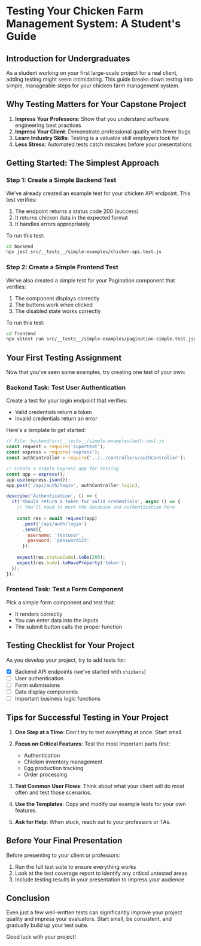 # Testing Your Chicken Farm Management System: A Student's Guide

## Introduction for Undergraduates

As a student working on your first large-scale project for a real client, adding testing might seem intimidating. This guide breaks down testing into simple, manageable steps for your chicken farm management system.

## Why Testing Matters for Your Capstone Project

1. **Impress Your Professors**: Show that you understand software engineering best practices
2. **Impress Your Client**: Demonstrate professional quality with fewer bugs
3. **Learn Industry Skills**: Testing is a valuable skill employers look for
4. **Less Stress**: Automated tests catch mistakes before your presentations

## Getting Started: The Simplest Approach

### Step 1: Create a Simple Backend Test

We've already created an example test for your chicken API endpoint. This test verifies:
1. The endpoint returns a status code 200 (success)
2. It returns chicken data in the expected format
3. It handles errors appropriately

To run this test:
```bash
cd backend
npx jest src/__tests__/simple-examples/chicken-api.test.js
```

### Step 2: Create a Simple Frontend Test

We've also created a simple test for your Pagination component that verifies:
1. The component displays correctly
2. The buttons work when clicked
3. The disabled state works correctly

To run this test:
```bash
cd frontend
npx vitest run src/__tests__/simple-examples/pagination-simple.test.jsx
```

## Your First Testing Assignment

Now that you've seen some examples, try creating one test of your own:

### Backend Task: Test User Authentication

Create a test for your login endpoint that verifies:
- Valid credentials return a token
- Invalid credentials return an error

Here's a template to get started:

```javascript
// File: backend/src/__tests__/simple-examples/auth.test.js
const request = require('supertest');
const express = require('express');
const authController = require('../../controllers/authController');

// Create a simple Express app for testing
const app = express();
app.use(express.json());
app.post('/api/auth/login', authController.login);

describe('Authentication', () => {
  it('should return a token for valid credentials', async () => {
    // You'll need to mock the database and authentication here
    
    const res = await request(app)
      .post('/api/auth/login')
      .send({
        username: 'testuser',
        password: 'password123'
      });
      
    expect(res.statusCode).toBe(200);
    expect(res.body).toHaveProperty('token');
  });
});
```

### Frontend Task: Test a Form Component

Pick a simple form component and test that:
- It renders correctly
- You can enter data into the inputs
- The submit button calls the proper function

## Testing Checklist for Your Project

As you develop your project, try to add tests for:

- [x] Backend API endpoints (we've started with `chickens`)
- [ ] User authentication
- [ ] Form submissions
- [ ] Data display components
- [ ] Important business logic functions

## Tips for Successful Testing in Your Project

1. **One Step at a Time**: Don't try to test everything at once. Start small.

2. **Focus on Critical Features**: Test the most important parts first:
   - Authentication
   - Chicken inventory management
   - Egg production tracking
   - Order processing

3. **Test Common User Flows**: Think about what your client will do most often and test those scenarios.

4. **Use the Templates**: Copy and modify our example tests for your own features.

5. **Ask for Help**: When stuck, reach out to your professors or TAs.

## Before Your Final Presentation

Before presenting to your client or professors:

1. Run the full test suite to ensure everything works
2. Look at the test coverage report to identify any critical untested areas
3. Include testing results in your presentation to impress your audience

## Conclusion

Even just a few well-written tests can significantly improve your project quality and impress your evaluators. Start small, be consistent, and gradually build up your test suite.

Good luck with your project!
